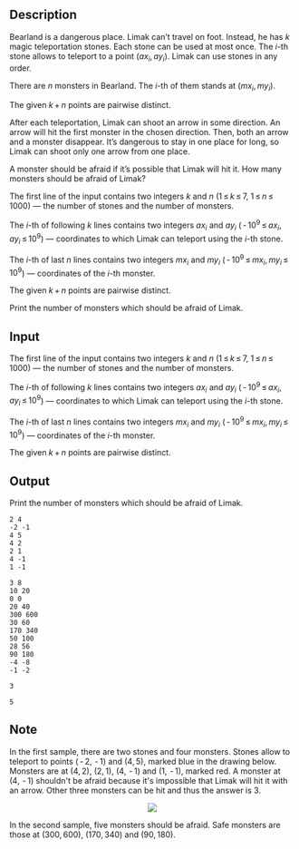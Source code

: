 ## Description

<div><p>Bearland is a dangerous place. Limak can’t travel on foot. Instead, he has <span class="tex-span"><i>k</i></span> magic teleportation stones. Each stone can be used <span class="tex-font-style-bf">at most once</span>. The <span class="tex-span"><i>i</i></span>-th stone allows to teleport to a point <span class="tex-span">(<i>ax</i><sub class="lower-index"><i>i</i></sub>, <i>ay</i><sub class="lower-index"><i>i</i></sub>)</span>. Limak can use stones <span class="tex-font-style-bf">in any order</span>.</p><p>There are <span class="tex-span"><i>n</i></span> monsters in Bearland. The <span class="tex-span"><i>i</i></span>-th of them stands at <span class="tex-span">(<i>mx</i><sub class="lower-index"><i>i</i></sub>, <i>my</i><sub class="lower-index"><i>i</i></sub>)</span>.</p><p>The given <span class="tex-span"><i>k</i> + <i>n</i></span> points are pairwise distinct.</p><p>After each teleportation, Limak can shoot an arrow in some direction. An arrow will hit the first monster in the chosen direction. Then, both an arrow and a monster disappear. It’s dangerous to stay in one place for long, so Limak can shoot only one arrow from one place.</p><p>A monster should be afraid if it’s possible that Limak will hit it. How many monsters should be afraid of Limak?</p></div><div class="input-specification"><p>The first line of the input contains two integers <span class="tex-span"><i>k</i></span> and <span class="tex-span"><i>n</i></span> (<span class="tex-span">1 ≤ <i>k</i> ≤ 7</span>, <span class="tex-span">1 ≤ <i>n</i> ≤ 1000</span>)&nbsp;— the number of stones and the number of monsters.</p><p>The <span class="tex-span"><i>i</i></span>-th of following <span class="tex-span"><i>k</i></span> lines contains two integers <span class="tex-span"><i>ax</i><sub class="lower-index"><i>i</i></sub></span> and <span class="tex-span"><i>ay</i><sub class="lower-index"><i>i</i></sub></span> (<span class="tex-span"> - 10<sup class="upper-index">9</sup> ≤ <i>ax</i><sub class="lower-index"><i>i</i></sub>, <i>ay</i><sub class="lower-index"><i>i</i></sub> ≤ 10<sup class="upper-index">9</sup></span>)&nbsp;— coordinates to which Limak can teleport using the <span class="tex-span"><i>i</i></span>-th stone.</p><p>The <span class="tex-span"><i>i</i></span>-th of last <span class="tex-span"><i>n</i></span> lines contains two integers <span class="tex-span"><i>mx</i><sub class="lower-index"><i>i</i></sub></span> and <span class="tex-span"><i>my</i><sub class="lower-index"><i>i</i></sub></span> (<span class="tex-span"> - 10<sup class="upper-index">9</sup> ≤ <i>mx</i><sub class="lower-index"><i>i</i></sub>, <i>my</i><sub class="lower-index"><i>i</i></sub> ≤ 10<sup class="upper-index">9</sup></span>)&nbsp;— coordinates of the <span class="tex-span"><i>i</i></span>-th monster.</p><p>The given <span class="tex-span"><i>k</i> + <i>n</i></span> points are pairwise distinct.</p></div><div class="output-specification"><p>Print the number of monsters which should be afraid of Limak.</p></div>

## Input

<p>The first line of the input contains two integers <span class="tex-span"><i>k</i></span> and <span class="tex-span"><i>n</i></span> (<span class="tex-span">1 ≤ <i>k</i> ≤ 7</span>, <span class="tex-span">1 ≤ <i>n</i> ≤ 1000</span>)&nbsp;— the number of stones and the number of monsters.</p><p>The <span class="tex-span"><i>i</i></span>-th of following <span class="tex-span"><i>k</i></span> lines contains two integers <span class="tex-span"><i>ax</i><sub class="lower-index"><i>i</i></sub></span> and <span class="tex-span"><i>ay</i><sub class="lower-index"><i>i</i></sub></span> (<span class="tex-span"> - 10<sup class="upper-index">9</sup> ≤ <i>ax</i><sub class="lower-index"><i>i</i></sub>, <i>ay</i><sub class="lower-index"><i>i</i></sub> ≤ 10<sup class="upper-index">9</sup></span>)&nbsp;— coordinates to which Limak can teleport using the <span class="tex-span"><i>i</i></span>-th stone.</p><p>The <span class="tex-span"><i>i</i></span>-th of last <span class="tex-span"><i>n</i></span> lines contains two integers <span class="tex-span"><i>mx</i><sub class="lower-index"><i>i</i></sub></span> and <span class="tex-span"><i>my</i><sub class="lower-index"><i>i</i></sub></span> (<span class="tex-span"> - 10<sup class="upper-index">9</sup> ≤ <i>mx</i><sub class="lower-index"><i>i</i></sub>, <i>my</i><sub class="lower-index"><i>i</i></sub> ≤ 10<sup class="upper-index">9</sup></span>)&nbsp;— coordinates of the <span class="tex-span"><i>i</i></span>-th monster.</p><p>The given <span class="tex-span"><i>k</i> + <i>n</i></span> points are pairwise distinct.</p>

## Output

<p>Print the number of monsters which should be afraid of Limak.</p>





```input1
2 4
-2 -1
4 5
4 2
2 1
4 -1
1 -1

```




```input2
3 8
10 20
0 0
20 40
300 600
30 60
170 340
50 100
28 56
90 180
-4 -8
-1 -2

```




```output1
3

```




```output2
5

```



## Note

<p>In the first sample, there are two stones and four monsters. Stones allow to teleport to points <span class="tex-span">( - 2,  - 1)</span> and <span class="tex-span">(4, 5)</span>, marked blue in the drawing below. Monsters are at <span class="tex-span">(4, 2)</span>, <span class="tex-span">(2, 1)</span>, <span class="tex-span">(4,  - 1)</span> and <span class="tex-span">(1,  - 1)</span>, marked red. A monster at <span class="tex-span">(4,  - 1)</span> shouldn't be afraid because it's impossible that Limak will hit it with an arrow. Other three monsters can be hit and thus the answer is <span class="tex-span">3</span>.</p><center> <img class="tex-graphics" src="file://lBpdvuVi.png" style="max-width: 100.0%;max-height: 100.0%;"> </center><p>In the second sample, five monsters should be afraid. Safe monsters are those at <span class="tex-span">(300, 600)</span>, <span class="tex-span">(170, 340)</span> and <span class="tex-span">(90, 180)</span>.</p>
